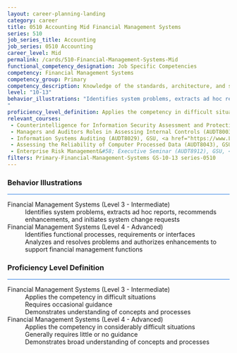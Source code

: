 ```yaml
---
layout: career-planning-landing
category: career
title: 0510 Accounting Mid Financial Management Systems
series: 510
job_series_title: Accounting
job_series: 0510 Accounting
career_level: Mid
permalink: /cards/510-Financial-Management-Systems-Mid
functional_competency_designation: Job Specific Competencies
competency: Financial Management Systems
competency_group: Primary
competency_description: Knowledge of the standards, architecture, and specifications of automated financial systems, including source documents, system flows, system interfaces, and related internal controls
level: "10-13"
behavior_illustrations: "Identifies system problems, extracts ad hoc reports, recommends enhancements, and initiates system change requests ? Identifies functional processes, requirements or interfaces ? Analyzes and resolves problems and authorizes enhancements to support financial management functions
"
proficiency_level_definition: Applies the competency in difficult situations ? Requires occasional guidance ? Demonstrates understanding of concepts and processes ? Applies the competency in considerably difficult situations ? Generally requires little or no guidance ? Demonstrates broad understanding of concepts and processes
relevant_courses: 
 - Counterintelligence for Information Security Assessment and Protection (AUDT7200), GSU, <a href="https://www.LearnAtGSUSA.com/AUDT7205">https://www.LearnAtGSUSA.com/AUDT7205</a>
 - Managers and Auditors Roles in Assessing Internal Controls (AUDT8003), GSU, <a href="https://www.LearnAtGSUSA.com/AUDT8008">https://www.LearnAtGSUSA.com/AUDT8008</a>
 - Information Systems Auditing (AUDT8029), GSU, <a href="https://www.LearnAtGSUSA.com/AUDT8034">https://www.LearnAtGSUSA.com/AUDT8034</a>
 - Assessing the Reliability of Computer Processed Data (AUDT8043), GSU, <a href="https://www.LearnAtGSUSA.com/AUDT8052">https://www.LearnAtGSUSA.com/AUDT8052</a>
 - Enterprise Risk Management&#58; Executive Seminar (AUDT8912), GSU, <a href="https://www.LearnAtGSUSA.com/AUDT8913">https://www.LearnAtGSUSA.com/AUDT8913</a>
filters: Primary-Financial-Management-Systems GS-10-13 series-0510
---
```


<div class="desktop:grid-col-6 margin-y-3">
  <div class="border-top-2 bg-white padding-3 shadow-5 height-full members-hover border-1px button-border border-top-blue radius-lg card-text-color">
    <h3>Behavior Illustrations</h3>
    <hr style="background-color: #1b74e0 !important;"/>
    <dl class="text-base card-content-color"><dt>Financial Management Systems (Level 3 - Intermediate)</dt><dd>Identifies system problems, extracts ad hoc reports, recommends enhancements, and initiates system change requests</dd><dt>Financial Management Systems (Level 4 - Advanced)</dt><dd>Identifies functional processes, requirements or interfaces </dd><dd> Analyzes and resolves problems and authorizes enhancements to support financial management functions
</dd></dl>
  </div>
</div>
<div class="desktop:grid-col-6 margin-y-3">
  <div class="border-top-2 bg-white padding-3 shadow-5 height-full members-hover border-1px button-border border-top-blue radius-lg card-text-color">
    <h3>Proficiency Level Definition</h3>
     <hr style="background-color: #1b74e0 !important;"/>
    <dl class="text-base card-content-color"><dt>Financial Management Systems (Level 3 - Intermediate)</dt><dd>Applies the competency in difficult situations </dd><dd> Requires occasional guidance </dd><dd> Demonstrates understanding of concepts and processes</dd><dt>Financial Management Systems (Level 4 - Advanced)</dt><dd>Applies the competency in considerably difficult situations </dd><dd> Generally requires little or no guidance </dd><dd> Demonstrates broad understanding of concepts and processes</dd></dl>
  </div>
</div>